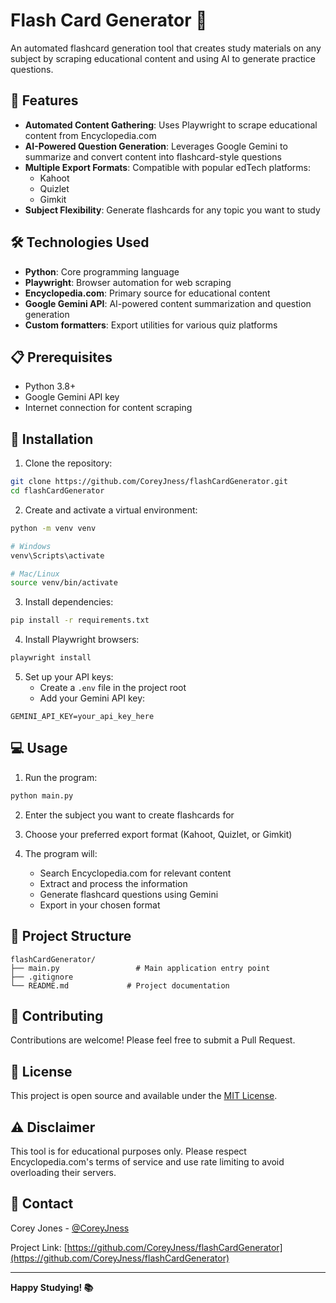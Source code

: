 # Flash Card Generator 🎴

An automated flashcard generation tool that creates study materials on any subject by scraping educational content and using AI to generate practice questions.

## 🌟 Features

- **Automated Content Gathering**: Uses Playwright to scrape educational content from Encyclopedia.com
- **AI-Powered Question Generation**: Leverages Google Gemini to summarize and convert content into flashcard-style questions
- **Multiple Export Formats**: Compatible with popular edTech platforms:
  - Kahoot
  - Quizlet
  - Gimkit
- **Subject Flexibility**: Generate flashcards for any topic you want to study

## 🛠️ Technologies Used

- **Python**: Core programming language
- **Playwright**: Browser automation for web scraping
- **Encyclopedia.com**: Primary source for educational content
- **Google Gemini API**: AI-powered content summarization and question generation
- **Custom formatters**: Export utilities for various quiz platforms

## 📋 Prerequisites

- Python 3.8+
- Google Gemini API key
- Internet connection for content scraping

## 🚀 Installation

1. Clone the repository:
```bash
git clone https://github.com/CoreyJness/flashCardGenerator.git
cd flashCardGenerator
```

2. Create and activate a virtual environment:
```bash
python -m venv venv

# Windows
venv\Scripts\activate

# Mac/Linux
source venv/bin/activate
```

3. Install dependencies:
```bash
pip install -r requirements.txt
```

4. Install Playwright browsers:
```bash
playwright install
```

5. Set up your API keys:
   - Create a `.env` file in the project root
   - Add your Gemini API key:
```
GEMINI_API_KEY=your_api_key_here
```

## 💻 Usage

1. Run the program:
```bash
python main.py
```

2. Enter the subject you want to create flashcards for

3. Choose your preferred export format (Kahoot, Quizlet, or Gimkit)

4. The program will:
   - Search Encyclopedia.com for relevant content
   - Extract and process the information
   - Generate flashcard questions using Gemini
   - Export in your chosen format

## 📁 Project Structure

```
flashCardGenerator/
├── main.py                 # Main application entry point
├── .gitignore
└── README.md             # Project documentation
```

## 🤝 Contributing

Contributions are welcome! Please feel free to submit a Pull Request.

## 📝 License

This project is open source and available under the [MIT License](LICENSE).

## ⚠️ Disclaimer

This tool is for educational purposes only. Please respect Encyclopedia.com's terms of service and use rate limiting to avoid overloading their servers.

## 📧 Contact

Corey Jones - [@CoreyJness](https://github.com/CoreyJness)

Project Link: [https://github.com/CoreyJness/flashCardGenerator](https://github.com/CoreyJness/flashCardGenerator)

---

**Happy Studying! 📚**
